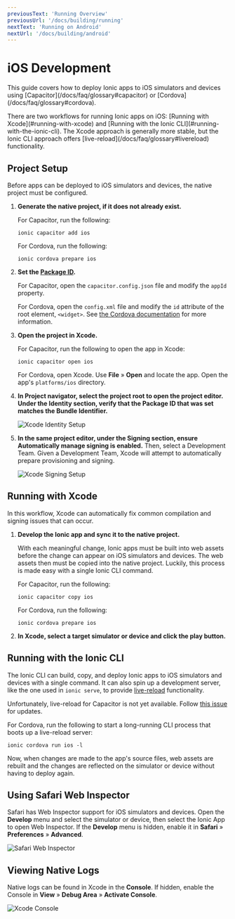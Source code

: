 ```yaml
---
previousText: 'Running Overview'
previousUrl: '/docs/building/running'
nextText: 'Running on Android'
nextUrl: '/docs/building/android'
---
```


# iOS Development

<p class="intro">
This guide covers how to deploy Ionic apps to iOS simulators and devices using [Capacitor](/docs/faq/glossary#capacitor) or [Cordova](/docs/faq/glossary#cordova).
</p>

<p class="intro">
There are two workflows for running Ionic apps on iOS: [Running with Xcode](#running-with-xcode) and [Running with the Ionic CLI](#running-with-the-ionic-cli). The Xcode approach is generally more stable, but the Ionic CLI approach offers [live-reload](/docs/faq/glossary#livereload) functionality.
</p>

## Project Setup

Before apps can be deployed to iOS simulators and devices, the native project must be configured.

1. <strong>Generate the native project, if it does not already exist.</strong>

    For Capacitor, run the following:

    ```shell
    ionic capacitor add ios
    ```

    For Cordova, run the following:

    ```shell
    ionic cordova prepare ios
    ```

1. <strong>Set the [Package ID](/docs/faq/glossary#package-id).</strong>

    For Capacitor, open the `capacitor.config.json` file and modify the `appId` property.

    For Cordova, open the `config.xml` file and modify the `id` attribute of the root element, `<widget>`. See [the Cordova documentation](https://cordova.apache.org/docs/en/latest/config_ref/#widget) for more information.

1. <strong>Open the project in <b>Xcode</b>.</strong>

    For Capacitor, run the following to open the app in Xcode:

    ```shell
    ionic capacitor open ios
    ```

    For Cordova, open Xcode. Use **File** &raquo; **Open** and locate the app. Open the app's `platforms/ios` directory.

1. <strong>In <b>Project navigator</b>, select the project root to open the project editor. Under the **Identity** section, verify that the Package ID that was set matches the Bundle Identifier.</strong>

    ![Xcode Identity Setup](/docs/assets/img/running/ios-xcode-identity-setup.png)

1. <strong>In the same project editor, under the <b>Signing</b> section, ensure <b>Automatically manage signing</b> is enabled.</strong> Then, select a Development Team. Given a Development Team, Xcode will attempt to automatically prepare provisioning and signing.

    ![Xcode Signing Setup](/docs/assets/img/running/ios-xcode-signing-setup.png)

## Running with Xcode

In this workflow, Xcode can automatically fix common compilation and signing issues that can occur.

1. <strong>Develop the Ionic app and sync it to the native project.</strong>

    With each meaningful change, Ionic apps must be built into web assets before the change can appear on iOS simulators and devices. The web assets then must be copied into the native project. Luckily, this process is made easy with a single Ionic CLI command.

    For Capacitor, run the following:

    ```shell
    ionic capacitor copy ios
    ```

    For Cordova, run the following:

    ```shell
    ionic cordova prepare ios
    ```

1. <strong>In Xcode, select a target simulator or device and click the play button.</strong>

## Running with the Ionic CLI

The Ionic CLI can build, copy, and deploy Ionic apps to iOS simulators and devices with a single command. It can also spin up a development server, like the one used in `ionic serve`, to provide [live-reload](/docs/faq/glossary#livereload) functionality.

Unfortunately, live-reload for Capacitor is not yet available. Follow [this issue](https://github.com/ionic-team/ionic-cli/issues/3130) for updates.

For Cordova, run the following to start a long-running CLI process that boots up a live-reload server:

```shell
ionic cordova run ios -l
```

Now, when changes are made to the app's source files, web assets are rebuilt and the changes are reflected on the simulator or device without having to deploy again.

## Using Safari Web Inspector

Safari has Web Inspector support for iOS simulators and devices. Open the **Develop** menu and select the simulator or device, then select the Ionic App to open Web Inspector. If the **Develop** menu is hidden, enable it in **Safari** &raquo; **Preferences** &raquo; **Advanced**.

![Safari Web Inspector](/docs/assets/img/running/ios-safari-web-inspector-timelines.png)

## Viewing Native Logs

Native logs can be found in Xcode in the **Console**. If hidden, enable the Console in **View** &raquo; **Debug Area** &raquo; **Activate Console**.

![Xcode Console](/docs/assets/img/running/ios-xcode-console.png)
